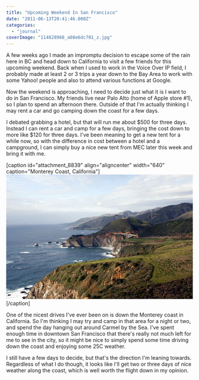 ```yaml
---
title: "Upcoming Weekend In San Francisco"
date: "2011-06-13T20:41:46.000Z"
categories: 
  - "journal"
coverImage: "114828968_a08e6dc701_z.jpg"
---
```


A few weeks ago I made an impromptu decision to escape some of the rain here in BC and head down to California to visit a few friends for this upcoming weekend. Back when I used to work in the Voice Over IP field, I probably made at least 2 or 3 trips a year down to the Bay Area to work with some Yahoo! people and also to attend various functions at Google.

Now the weekend is approaching, I need to decide just what it is I want to do in San Francisco. My friends live near Palo Alto (home of Apple store #1), so I plan to spend an afternoon there. Outside of that I'm actually thinking I may rent a car and go camping down the coast for a few days.

I debated grabbing a hotel, but that will run me about $500 for three days. Instead I can rent a car and camp for a few days, bringing the cost down to more like $120 for three days. I've been meaning to get a new tent for a while now, so with the difference in cost between a hotel and a campground, I can simply buy a nice new tent from MEC later this week and bring it with me.

\[caption id="attachment\_8839" align="aligncenter" width="640" caption="Monterey Coast, California"\][![](images/114828968_a08e6dc701_z.jpg "114828968_a08e6dc701_z")](http://www.migratorynerd.com/wordpress/wp-content/uploads/2011/06/114828968_a08e6dc701_z.jpg)\[/caption\]

One of the nicest drives I've ever been on is down the Monterey coast in California. So I'm thinking I may try and camp in that area for a night or two, and spend the day hanging out around Carmel by the Sea. I've spent enough time in downtown San Francisco that there's really not much left for me to see in the city, so it might be nice to simply spend some time driving down the coast and enjoying some 25C weather.

I still have a few days to decide, but that's the direction I'm leaning towards. Regardless of what I do though, it looks like I'll get two or three days of nice weather along the coast, which is well worth the flight down in my opinion.
